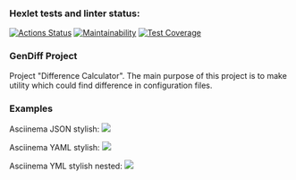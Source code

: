 ### Hexlet tests and linter status:
[![Actions Status](https://github.com/SaldFjjHalsDj/frontend-project-46/actions/workflows/hexlet-check.yml/badge.svg)](https://github.com/SaldFjjHalsDj/frontend-project-46/actions)
[![Maintainability](https://api.codeclimate.com/v1/badges/5f78a9887bbee8f0415b/maintainability)](https://codeclimate.com/github/SaldFjjHalsDj/frontend-project-46/maintainability)
[![Test Coverage](https://api.codeclimate.com/v1/badges/5f78a9887bbee8f0415b/test_coverage)](https://codeclimate.com/github/SaldFjjHalsDj/frontend-project-46/test_coverage)

### GenDiff Project

Project "Difference Calculator". The main purpose of this project is to make utility which could find difference in configuration files.

### Examples

Asciinema JSON stylish:
<a href="https://asciinema.org/a/hVKNKxnmfgvWsJLm8NhwKFtie" target="_blank"><img src="https://asciinema.org/a/hVKNKxnmfgvWsJLm8NhwKFtie.svg" /></a>

Asciinema YAML stylish:
<a href="https://asciinema.org/a/EViy4K55Ny2bfJ8piCoTOW52z" target="_blank"><img src="https://asciinema.org/a/EViy4K55Ny2bfJ8piCoTOW52z.svg" /></a>

Asciinema YML stylish nested:
<a href="https://asciinema.org/a/zsIYG18r3dKrmIb0vbJVCl6fc" target="_blank"><img src="https://asciinema.org/a/zsIYG18r3dKrmIb0vbJVCl6fc.svg" /></a>